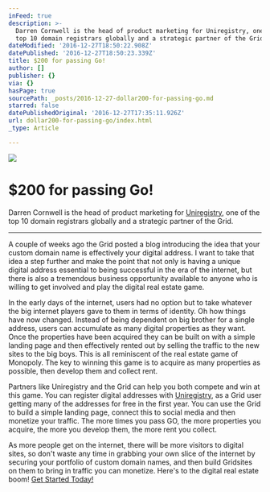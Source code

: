 ```yaml
---
inFeed: true
description: >-
  Darren Cornwell is the head of product marketing for Uniregistry, one of the
  top 10 domain registrars globally and a strategic partner of the Grid.
dateModified: '2016-12-27T18:50:22.908Z'
datePublished: '2016-12-27T18:50:23.339Z'
title: $200 for passing Go!
author: []
publisher: {}
via: {}
hasPage: true
sourcePath: _posts/2016-12-27-dollar200-for-passing-go.md
starred: false
datePublishedOriginal: '2016-12-27T17:35:11.926Z'
url: dollar200-for-passing-go/index.html
_type: Article

---
```

![](https://the-grid-user-content.s3-us-west-2.amazonaws.com/49c8ac35-411a-4f54-86df-98d66e3da33f.png)

# **$200 for passing Go!**

Darren Cornwell is the head of product marketing for [Uniregistry][0], one of the top 10 domain registrars globally and a strategic partner of the Grid.

---

A couple of weeks ago the Grid posted a blog introducing the idea that your custom domain name is effectively your digital address. I want to take that idea a step further and make the point that not only is having a unique digital address essential to being successful in the era of the internet, but there is also a tremendous business opportunity available to anyone who is willing to get involved and play the digital real estate game.

In the early days of the internet, users had no option but to take whatever the big internet players gave to them in terms of identity. Oh how things have now changed. Instead of being dependent on big brother for a single address, users can accumulate as many digital properties as they want. Once the properties have been acquired they can be built on with a simple landing page and then effectively rented out by selling the traffic to the new sites to the big boys. This is all reminiscent of the real estate game of Monopoly. The key to winning this game is to acquire as many properties as possible, then develop them and collect rent.

Partners like Uniregistry and the Grid can help you both compete and win at this game. You can register digital addresses with [Uniregistry][0], as a Grid user getting many of the addresses for free in the first year. You can use the Grid to build a simple landing page, connect this to social media and then monetize your traffic. The more times you pass GO, the more properties you acquire, the more you develop them, the more rent you collect.

As more people get on the internet, there will be more visitors to digital sites, so don't waste any time in grabbing your own slice of the internet by securing your portfolio of custom domain names, and then build Gridsites on them to bring in traffic you can monetize. Here's to the digital real estate boom!
[Get Started Today!][0]

[0]: https://uniregistry.com/thegrid/build-your-website-with-ai